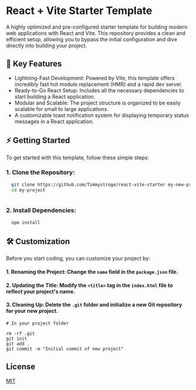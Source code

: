 
# React + Vite Starter Template

A highly optimized and pre-configured starter template for building modern web applications with React and Vite. This repository provides a clean and efficient setup, allowing you to bypass the initial configuration and dive directly into building your project.


## 🚀 Key Features

- Lightning-Fast Development: Powered by Vite, this template offers incredibly fast hot module replacement (HMR) and a rapid dev server.
- Ready-to-Go React Setup: Includes all the necessary dependencies to start building a React application.
- Modular and Scalable: The project structure is organized to be easily scalable for small to large applications.
-  A customizable toast notification system for displaying temporary status messages in a React application.



## ⚡️ Getting Started

To get started with this template, follow these simple steps:

### 1. Clone the Repository:

```bash
  git clone https://github.com/Timmystroge/react-vite-starter my-new-project
  cd my-project
  
```
### 2. Install Dependencies:

```bash
  npm install

```
    
## 🛠 Customization

Before you start coding, you can customize your project by:
#### 1. Renaming the Project: Change the `name` field in the `package.json` file.
#### 2. Updating the Title: Modify the `<title>` tag in the `index.html` file to reflect your project's name.
#### 3. Cleaning Up: Delete the `.git` folder and initialize a new Git repository for your new project.

```
# In your project folder

rm -rf .git
git init
git add .
git commit -m "Initial commit of new project"
```

## License

[MIT](https://choosealicense.com/licenses/mit/)

